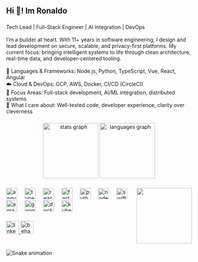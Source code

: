 <h2 align="left">Hi 👋! Im Ronaldo</h2>

###

<p align="left">Tech Lead | Full-Stack Engineer | AI Integration | DevOps<br><br>I'm a builder at heart. With 11+ years in software engineering, I design and lead development on secure, scalable, and privacy-first platforms. My current focus: bringing intelligent systems to life through clean architecture, real-time data, and developer-centered tooling.<br><br>🔧 Languages & Frameworks: Node.js, Python, TypeScript, Vue, React, Angular<br>☁️ Cloud & DevOps: GCP, AWS, Docker, CI/CD (CircleCI)<br>🤖 Focus Areas: Full-stack development, AI/ML integration, distributed systems<br>🧠 What I care about: Well-tested code, developer experience, clarity over cleverness</p>

###

<div align="center">
  <img src="https://github-readme-stats.vercel.app/api?username=ronaldobianco&hide_title=false&hide_rank=false&show_icons=true&include_all_commits=true&count_private=true&disable_animations=false&theme=dracula&locale=en&hide_border=false" height="150" alt="stats graph"  />
  <img src="https://github-readme-stats.vercel.app/api/top-langs?username=ronaldobianco&locale=en&hide_title=true&layout=compact&card_width=320&langs_count=5&theme=dracula&hide_border=true" height="150" alt="languages graph"  />
</div>

###

<img align="right" height="150" src="https://scontent.fbru2-1.fna.fbcdn.net/v/t39.30808-6/518380966_24110426538623283_4107594412673042456_n.jpg?_nc_cat=110&ccb=1-7&_nc_sid=127cfc&_nc_ohc=fYWF6c07jkIQ7kNvwGWUrMA&_nc_oc=Adm9B1jgbC2F-NKitwPsxLKKfqUtMxQI4ayno0C-J_yw6fBYXZRtde1QYAXu2ADAgEUI9JRQldBdIy3kzSZrTBq4&_nc_zt=23&_nc_ht=scontent.fbru2-1.fna&_nc_gid=N_PINt690mu9_Uzj1ixGDA&oh=00_AfRmwgFguTnPq6EHz3SlSbvhhz1obE75oP8FawoZe6ShcA&oe=688007A5"  />

###

<div align="left">
  <img src="https://cdn.jsdelivr.net/gh/devicons/devicon/icons/angularjs/angularjs-original.svg" height="30" alt="angularjs logo"  />
  <img width="12" />
  <img src="https://cdn.jsdelivr.net/gh/devicons/devicon/icons/typescript/typescript-original.svg" height="30" alt="typescript logo"  />
  <img width="12" />
  <img src="https://cdn.jsdelivr.net/gh/devicons/devicon/icons/react/react-original.svg" height="30" alt="react logo"  />
  <img width="12" />
  <img src="https://cdn.jsdelivr.net/gh/devicons/devicon/icons/fastapi/fastapi-original.svg" height="30" alt="fastapi logo"  />
  <img width="12" />
  <img src="https://cdn.jsdelivr.net/gh/devicons/devicon/icons/python/python-original.svg" height="30" alt="python logo"  />
  <img width="12" />
  <img src="https://cdn.jsdelivr.net/gh/devicons/devicon/icons/nodejs/nodejs-original.svg" height="30" alt="nodejs logo"  />
  <img width="12" />
  <img src="https://cdn.jsdelivr.net/gh/devicons/devicon/icons/swift/swift-original.svg" height="30" alt="swift logo"  />
  <img width="12" />
  <img src="https://cdn.jsdelivr.net/gh/devicons/devicon/icons/amazonwebservices/amazonwebservices-line-wordmark.svg" height="30" alt="amazonwebservices logo"  />
  <img width="12" />
  <img src="https://cdn.jsdelivr.net/gh/devicons/devicon/icons/googlecloud/googlecloud-original.svg" height="30" alt="googlecloud logo"  />
  <img width="12" />
  <img src="https://cdn.jsdelivr.net/gh/devicons/devicon/icons/docker/docker-original.svg" height="30" alt="docker logo"  />
  <img width="12" />
  <img src="https://cdn.jsdelivr.net/gh/devicons/devicon/icons/kubernetes/kubernetes-plain.svg" height="30" alt="kubernetes logo"  />
</div>

###

<div align="left">
  <a href="https://www.linkedin.com/in/ronaldo-bianchi/" target="_blank">
    <img src="https://img.shields.io/static/v1?message=LinkedIn&logo=linkedin&label=&color=0077B5&logoColor=white&labelColor=&style=for-the-badge" height="35" alt="linkedin logo"  />
  </a>
  <a href="https://www.behance.net/ronaldobianco" target="_blank">
    <img src="https://img.shields.io/static/v1?message=Behance&logo=behance&label=&color=1769ff&logoColor=white&labelColor=&style=for-the-badge" height="35" alt="behance logo"  />
  </a>
</div>

###

<br clear="both">

<img src="https://raw.githubusercontent.com/ronaldobianco/ronaldobianco/output/snake.svg" alt="Snake animation" />

###
